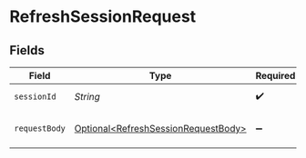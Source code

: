 # RefreshSessionRequest


## Fields

| Field                                                                                        | Type                                                                                         | Required                                                                                     | Description                                                                                  |
| -------------------------------------------------------------------------------------------- | -------------------------------------------------------------------------------------------- | -------------------------------------------------------------------------------------------- | -------------------------------------------------------------------------------------------- |
| `sessionId`                                                                                  | *String*                                                                                     | :heavy_check_mark:                                                                           | The ID of the session                                                                        |
| `requestBody`                                                                                | [Optional\<RefreshSessionRequestBody>](../../models/operations/RefreshSessionRequestBody.md) | :heavy_minus_sign:                                                                           | Refresh session parameters                                                                   |